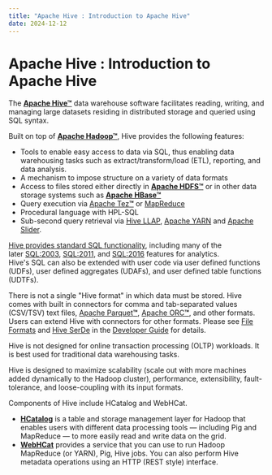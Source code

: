 ```yaml
---
title: "Apache Hive : Introduction to Apache Hive"
date: 2024-12-12
---
```


# Apache Hive : Introduction to Apache Hive

The **[Apache Hive™](http://hive.apache.org/)** data warehouse software facilitates reading, writing, and managing large datasets residing in distributed storage and queried using SQL syntax.  
  
Built on top of **[Apache Hadoop™](http://hadoop.apache.org/)**, Hive provides the following features:

* Tools to enable easy access to data via SQL, thus enabling data warehousing tasks such as extract/transform/load (ETL), reporting, and data analysis.
* A mechanism to impose structure on a variety of data formats
* Access to files stored either directly in **[Apache HDFS](http://hadoop.apache.org/docs/current/hadoop-project-dist/hadoop-hdfs/HdfsUserGuide.html)[™](http://hadoop.apache.org/)** or in other data storage systems such as **[Apache HBase](http://hbase.apache.org/)[™](http://hadoop.apache.org/)**
* Query execution via [Apache Tez](http://tez.apache.org/)**[™](http://hadoop.apache.org/)** or [MapReduce](http://hadoop.apache.org/docs/current/hadoop-mapreduce-client/hadoop-mapreduce-client-core/MapReduceTutorial.html)
* Procedural language with HPL-SQL
* Sub-second query retrieval via [Hive LLAP](https://cwiki.apache.org/confluence/display/Hive/LLAP), [Apache YARN](https://hadoop.apache.org/docs/r2.7.2/hadoop-yarn/hadoop-yarn-site/YARN.html) and [Apache Slider](https://slider.incubator.apache.org/).

[Hive provides standard SQL functionality](https://cwiki.apache.org/confluence/display/Hive/Apache+Hive+SQL+Conformance), including many of the later [SQL:2003](https://en.wikipedia.org/wiki/SQL:2003), [SQL:2011](https://en.wikipedia.org/wiki/SQL:2011), and [SQL:2016](https://en.wikipedia.org/wiki/SQL:2016) features for analytics.  
Hive's SQL can also be extended with user code via user defined functions (UDFs), user defined aggregates (UDAFs), and user defined table functions (UDTFs).

There is not a single "Hive format" in which data must be stored. Hive comes with built in connectors for comma and tab-separated values (CSV/TSV) text files, [Apache Parquet](http://parquet.apache.org/)**[™](http://hadoop.apache.org/)**, [Apache ORC](http://orc.apache.org/)**[™](http://hadoop.apache.org/)**, and other formats. Users can extend Hive with connectors for other formats. Please see [File Formats](https://cwiki.apache.org/confluence/display/Hive/DeveloperGuide#DeveloperGuide-FileFormats) and [Hive SerDe](https://cwiki.apache.org/confluence/display/Hive/DeveloperGuide#DeveloperGuide-HiveSerDe) in the [Developer Guide](https://cwiki.apache.org/confluence/display/Hive/DeveloperGuide) for details.

Hive is not designed for online transaction processing (OLTP) workloads. It is best used for traditional data warehousing tasks.

Hive is designed to maximize scalability (scale out with more machines added dynamically to the Hadoop cluster), performance, extensibility, fault-tolerance, and loose-coupling with its input formats.

Components of Hive include HCatalog and WebHCat.

* **[HCatalog](https://cwiki.apache.org/confluence/display/Hive/HCatalog)** is a table and storage management layer for Hadoop that enables users with different data processing tools — including Pig and MapReduce — to more easily read and write data on the grid.
* **[WebHCat](https://cwiki.apache.org/confluence/display/Hive/WebHCat)** provides a service that you can use to run Hadoop MapReduce (or YARN), Pig, Hive jobs. You can also perform Hive metadata operations using an HTTP (REST style) interface.

 

 


